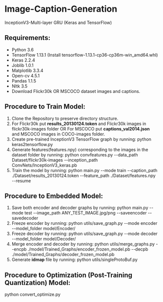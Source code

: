 # Image-Caption-Generation
InceptionV3-Multi-layer GRU (Keras and TensorFlow)

## Requirements:

- Python 3.6
- TensorFlow 1.13.1 (Install tensorflow-1.13.1-cp36-cp36m-win_amd64.whl)
- Keras 2.2.4 
- Joblib 1.0.1
- Matplotlib 3.3.4
- Open-cv 4.5.1
- Pandas 1.1.5
- Nltk 3.5
- Download Flickr30k OR MSCOCO dataset images and captions.

## Procedure to Train Model:
1. Clone the Repository to preserve directory structure.
2. For Flickr30k put **results_20130124.token** and Flickr30k images in flickr30k-images folder OR For MSCOCO put **captions_val2014.json** and MSCOCO images in COCO-images folder. 
3. Create pre-trained InceptionV3 TensorFlow graph by running:
python keras2tensorflow.py
4. Generate features(features.npy) corresponding to the images in the dataset folder by running:
python convfeatures.py --data_path Dataset/flickr30k-images --inception_path ConvNets/InceptionV3_keras.pb
5. Train the model by running: python main.py --mode train --caption_path ./Dataset/results_20130124.token --feature_path ./Dataset/features.npy --resume

## Procedure to Embedded Model:
1. Save both encoder and decoder graphs by running: 
python main.py --mode test --image_path ANY_TEST_IMAGE.jpg/png --saveencoder --savedecoder
2. Freeze encoder by running:
python utils/save_graph.py --mode encoder --model_folder model/Encoder/
2. Freeze decoder by running:
python utils/save_graph.py --mode decoder --model_folder model/Decoder/
3. Merge encoder and decoder by running:
python utils/merge_graphs.py --encpb ./model/Trained_Graphs/encoder_frozen_model.pb --decpb ./model/Trained_Graphs/decoder_frozen_model.pb
4. Generate **idmap** file by running:
python utils/singleProtoBuf.py

## Procedure to Optimization (Post-Training Quantization) Model:
python convert_optimize.py









